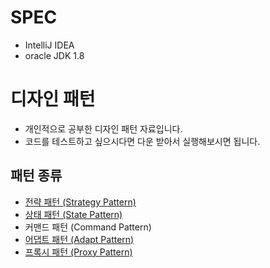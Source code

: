 # SPEC
- IntelliJ IDEA 
- oracle JDK 1.8


# 디자인 패턴
- 개인적으로 공부한 디자인 패턴 자료입니다.
- 코드를 테스트하고 싶으시다면 다운 받아서 실행해보시면 됩니다.

## 패턴 종류
- [전략 패턴 (Strategy Pattern)](src/pattern/strategy/search)
- [상태 패턴 (State Pattern)](src/pattern/state/burner)
- 커맨드 패턴 (Command Pattern)
- [어댑트 패턴 (Adapt Pattern)](src/pattern/adapt/find)
- [프록시 패턴 (Proxy Pattern)](src/pattern/proxy/thumbnail)